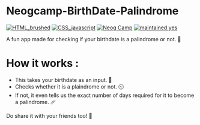 # Neogcamp-BirthDate-Palindrome

[![HTML_brushed](https://img.shields.io/badge/HTML-brushed-purple)]() 
[![CSS_javascript](https://img.shields.io/badge/CSS-javascript-red)]() 
[![Neog Camp](https://img.shields.io/badge/Neog-camp-brightgreen)]() 
[![maintained yes](https://img.shields.io/badge/maintained-yes-blue)]() 

A fun app made for checking if your birthdate is a palindrome or not. 🔢

# How it works :

* This takes your birthdate as an input. 💯
* Checks whether it is a plaindrome or not. 🕥
* If not, it even tells us the exact number of days required for it to become a palindrome. 🩹

Do share it with your friends too! 🤙
